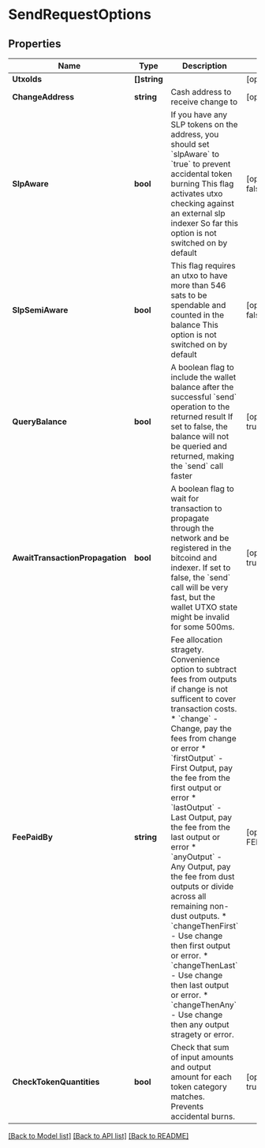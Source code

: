 # SendRequestOptions

## Properties

Name | Type | Description | Notes
------------ | ------------- | ------------- | -------------
**UtxoIds** | **[]string** |  | [optional] 
**ChangeAddress** | **string** | Cash address to receive change to  | [optional] 
**SlpAware** | **bool** | If you have any SLP tokens on the address, you should set &#x60;slpAware&#x60; to &#x60;true&#x60; to prevent accidental token burning This flag activates utxo checking against an external slp indexer So far this option is not switched on by default | [optional] [default to false]
**SlpSemiAware** | **bool** | This flag requires an utxo to have more than 546 sats to be spendable and counted in the balance This option is not switched on by default | [optional] [default to false]
**QueryBalance** | **bool** | A boolean flag to include the wallet balance after the successful &#x60;send&#x60; operation to the returned result If set to false, the balance will not be queried and returned, making the &#x60;send&#x60; call faster | [optional] [default to true]
**AwaitTransactionPropagation** | **bool** | A boolean flag to wait for transaction to propagate through the network and be registered in the bitcoind and indexer. If set to false, the &#x60;send&#x60; call will be very fast, but the wallet UTXO state might be invalid for some 500ms. | [optional] [default to true]
**FeePaidBy** | **string** | Fee allocation stragety. Convenience option to subtract fees from outputs if change is not sufficent to cover transaction costs.   * &#x60;change&#x60; - Change, pay the fees from change or error   * &#x60;firstOutput&#x60; - First Output, pay the fee from the first output or error   * &#x60;lastOutput&#x60; - Last Output, pay the fee from the last output or error   * &#x60;anyOutput&#x60; - Any Output, pay the fee from dust outputs or divide across all remaining non-dust outputs.   * &#x60;changeThenFirst&#x60; - Use change then first output or error.   * &#x60;changeThenLast&#x60; - Use change then last output or error.   * &#x60;changeThenAny&#x60; - Use change then any output stragety or error.  | [optional] [default to FEE_PAID_BY_CHANGE]
**CheckTokenQuantities** | **bool** | Check that sum of input amounts and output amount for each token category matches. Prevents accidental burns.  | [optional] [default to true]

[[Back to Model list]](../README.md#documentation-for-models) [[Back to API list]](../README.md#documentation-for-api-endpoints) [[Back to README]](../README.md)


